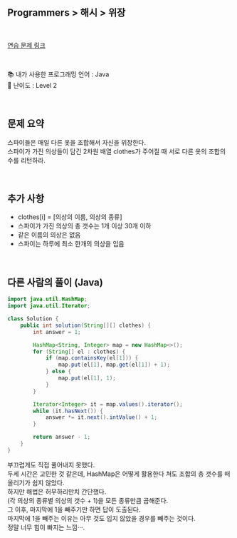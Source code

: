 ## **Programmers > 해시 > 위장**

</br>

[연습 문제 링크](https://programmers.co.kr/learn/courses/30/lessons/42578)

</br>

📚 내가 사용한 프로그래밍 언어 : Java  
🎢 난이도 : Level 2

</br>

## 문제 요약

스파이들은 매일 다른 옷을 조합해서 자신을 위장한다.  
스파이가 가진 의상들이 담긴 2차원 배열 clothes가 주어질 때 서로 다른 옷의 조합의 수를 리턴하라.

</br>

## 추가 사항

- clothes[i] = [의상의 이름, 의상의 종류]
- 스파이가 가진 의상의 총 갯수는 1개 이상 30개 이하
- 같은 이름의 의상은 없음
- 스파이는 하루에 최소 한개의 의상을 입음

</br>

## 다른 사람의 풀이 (Java)

```java
import java.util.HashMap;
import java.util.Iterator;

class Solution {
    public int solution(String[][] clothes) {
        int answer = 1;

        HashMap<String, Integer> map = new HashMap<>();
        for (String[] el : clothes) {
            if (map.containsKey(el[1])) {
                map.put(el[1], map.get(el[1]) + 1);
            } else {
                map.put(el[1], 1);
            }
        }

        Iterator<Integer> it = map.values().iterator();
        while (it.hasNext()) {
            answer *= it.next().intValue() + 1;
        }

        return answer - 1;
    }
}
```

부끄럽게도 직접 풀어내지 못했다.  
두세 시간은 고민한 것 같은데, HashMap은 어떻게 활용한다 쳐도 조합의 총 갯수를 떠올리기가 쉽지 않았다.  
하지만 해법은 허무하리만치 간단했다.  
(각 의상의 종류별 의상의 갯수 + 1)을 모든 종류만큼 곱해준다.  
그 이후, 마지막에 1을 빼주기만 하면 답이 도출된다.  
마지막에 1을 빼주는 이유는 아무 것도 입지 않았을 경우를 빼주는 것이다.  
정말 너무 힘이 빠지는 느낌···.
